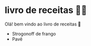 # livro de receitas :man_cook:



Olá! bem vindo ao livro de receitas :wave:

- Strogonoff de frango
- Pavê

